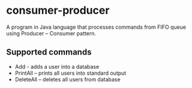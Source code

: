 # consumer-producer

A program in Java language that processes commands from FIFO queue using Producer – Consumer pattern.

## Supported commands
- Add  - adds a user into a database
- PrintAll – prints all users into standard output
- DeleteAll – deletes all users from database

